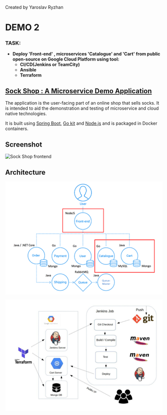 Created by Yaroslav Ryzhan

# DEMO 2

### TASK: 
* **Deploy 'Front-end' , microservices 'Catalogue' and 'Cart' from public open-source on Google Cloud Platform using tool:**
   * **CI/CD(Jenkins or TeamCity)** 
   * **Ansible**
   * **Terraform**


## [Sock Shop : A Microservice Demo Application](https://github.com/microservices-demo)

The application is the user-facing part of an online shop that sells socks. It is intended to aid the demonstration and testing of microservice and cloud native technologies.

It is built using [Spring Boot](http://projects.spring.io/spring-boot/), [Go kit](http://gokit.io) and [Node.js](https://nodejs.org/) and is packaged in Docker containers.

## Screenshot

![Sock Shop frontend](https://github.com/microservices-demo/microservices-demo.github.io/raw/master/assets/sockshop-frontend.png)

## Architecture

![Architecture diagram](https://github.com/ryzhan/Tasks_DevOps_SoftServe/blob/master/DEMO2/images/Architecture.png  "Architecture")



![Task](https://github.com/ryzhan/Tasks_DevOps_SoftServe/blob/master/DEMO1_TERRAFORM/images/Task.jpg  "Task image")
